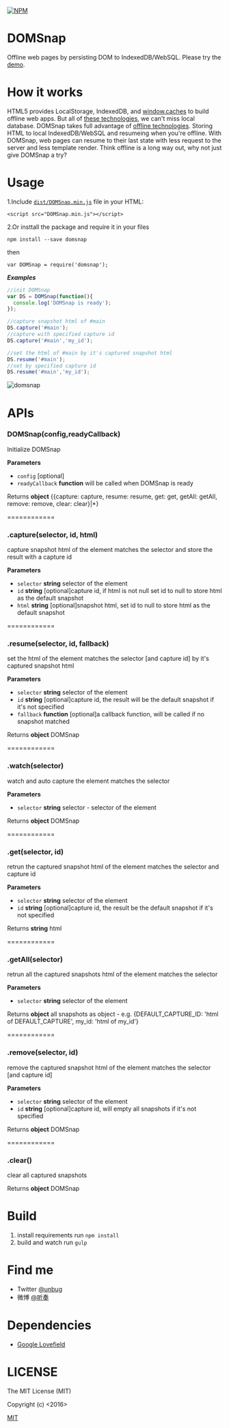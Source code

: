[![NPM](https://nodei.co/npm/domsnap.png?downloads=true&downloadRank=true&stars=true)](https://nodei.co/npm/domsnap/)

DOMSnap
=================
Offline web pages by persisting DOM to IndexedDB/WebSQL.
Please try the [demo](http://unbug.github.io/DOMSnap/).

How it works
============= 
HTML5 provides LocalStorage, IndexedDB, and [window.caches](https://googlechrome.github.io/samples/service-worker/window-caches/) to build offline web apps.
But all of [these technologies](http://www.html5rocks.com/en/features/offline), we can't miss local database.
DOMSnap takes full advantage of [offline technologies](http://www.html5rocks.com/en/features/offline).
Storing HTML to local IndexedDB/WebSQL and resumeing when you're offline.
With DOMSnap, web pages can resume to their last state with less request to the server and less template render.
Think offline is a long way out, why not just give DOMSnap a try?


Usage
=========
1.Include [`dist/DOMSnap.min.js`](https://github.com/unbug/DOMSnap/tree/master/dist) file in your HTML:
```
<script src="DOMSnap.min.js"></script>

```

2.Or insttall the package and require it in your files
```
npm install --save domsnap
```
then
```
var DOMSnap = require('domsnap');
```

***Examples***

```javascript
//init DOMSnap
var DS = DOMSnap(function(){
  console.log('DOMSnap is ready');
});

//capture snapshot html of #main
DS.capture('#main');
//capture with specified capture id
DS.capture('#main','my_id');

//set the html of #main by it's captured snapshot html
DS.resume('#main');
//set by specified capture id
DS.resume('#main','my_id');
```

![domsnap](https://cloud.githubusercontent.com/assets/799578/14063839/1f923396-f417-11e5-9f87-5a8a94a04c32.gif)

APIs
=========
### DOMSnap(config,readyCallback)

Initialize DOMSnap

**Parameters**

-   `config`  [optional]
-   `readyCallback` **function** will be called when DOMSnap is ready


Returns **object** {{capture: capture, resume: resume, get: get, getAll: getAll, remove: remove, clear: clear}|*}

============
### .capture(selector, id, html)

capture snapshot html of the element matches the selector and store the result with a capture id

**Parameters**

-   `selector` **string** selector of the element
-   `id` **string** [optional]capture id, if html is not null set id to null to store html as the default snapshot
-   `html` **string** [optional]snapshot html, set id to null to store html as the default snapshot

============
### .resume(selector, id, fallback)

set the html of the element matches the selector [and capture id] by it's captured snapshot html

**Parameters**

-   `selector` **string** selector of the element
-   `id` **string** [optional]capture id, the result will be the default snapshot if it's not specified
-   `fallback` **function** [optional]a callback function, will be called if no snapshot matched

Returns **object** DOMSnap

============
### .watch(selector)

watch and auto capture the element matches the selector

**Parameters**

-   `selector` **string** selector - selector of the element

Returns **object** DOMSnap

============
### .get(selector, id)

retrun the captured snapshot html of the element matches the selector and capture id

**Parameters**

-   `selector` **string** selector of the element
-   `id` **string** [optional]capture id, the result be the default snapshot if it's not specified

Returns **string** html

============
### .getAll(selector)

retrun all the captured snapshots html of the element matches the selector

**Parameters**

-   `selector` **string** selector of the element

Returns **object** all snapshots as object - e.g. {DEFAULT_CAPTURE_ID: 'html of DEFAULT_CAPTURE', my_id: 'html of my_id'}

============
### .remove(selector, id)

remove the captured snapshot html of the element matches the selector [and capture id]

**Parameters**

-   `selector` **string** selector of the element
-   `id` **string** [optional]capture id, will empty all snapshots if it's not specified

Returns **object** DOMSnap

============
### .clear()

clear all captured snapshots

Returns **object** DOMSnap

Build
=================
1. install requirements run ```npm install```
2. build and watch run ```gulp```

Find me
=================
  * Twitter [@unbug](https://twitter.com/unbug)
  * 微博 [@听奏](http://weibo.com/unbug)
  
Dependencies
=================
  * [Google Lovefield](https://github.com/google/lovefield)
  
LICENSE
=========
The MIT License (MIT)

Copyright (c) <2016> <unbug>

[MIT](http://opensource.org/licenses/mit-license.php)
